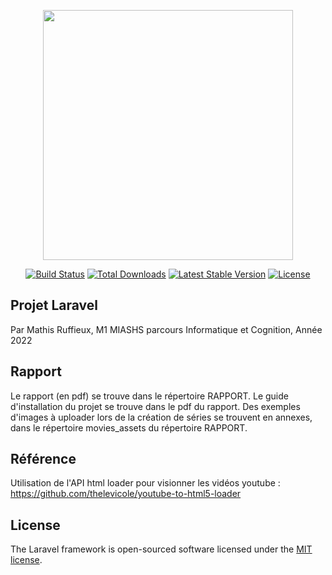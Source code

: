<p align="center"><a href="https://laravel.com" target="_blank"><img src="https://raw.githubusercontent.com/laravel/art/master/logo-lockup/5%20SVG/2%20CMYK/1%20Full%20Color/laravel-logolockup-cmyk-red.svg" width="400"></a></p>

<p align="center">
<a href="https://travis-ci.org/laravel/framework"><img src="https://travis-ci.org/laravel/framework.svg" alt="Build Status"></a>
<a href="https://packagist.org/packages/laravel/framework"><img src="https://img.shields.io/packagist/dt/laravel/framework" alt="Total Downloads"></a>
<a href="https://packagist.org/packages/laravel/framework"><img src="https://img.shields.io/packagist/v/laravel/framework" alt="Latest Stable Version"></a>
<a href="https://packagist.org/packages/laravel/framework"><img src="https://img.shields.io/packagist/l/laravel/framework" alt="License"></a>
</p>

## Projet Laravel

Par Mathis Ruffieux,
M1 MIASHS parcours Informatique et Cognition,
Année 2022

## Rapport

Le rapport (en pdf) se trouve dans le répertoire RAPPORT.
Le guide d'installation du projet se trouve dans le pdf du rapport.
Des exemples d'images à uploader lors de la création de séries se trouvent en annexes, dans le répertoire movies_assets du répertoire RAPPORT.

## Référence 

Utilisation de l'API html loader pour visionner les vidéos youtube : 
https://github.com/thelevicole/youtube-to-html5-loader

## License

The Laravel framework is open-sourced software licensed under the [MIT license](https://opensource.org/licenses/MIT).
